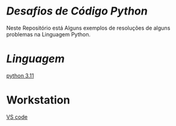 # *Desafios de Código Python*
Neste Repositório está Alguns exemplos de resoluções de alguns problemas na Linguagem Python.

# *Linguagem*
[python 3.11](https://www.python.org/downloads/release/python-3110/)

# Workstation
[VS code](https://code.visualstudio.com/)